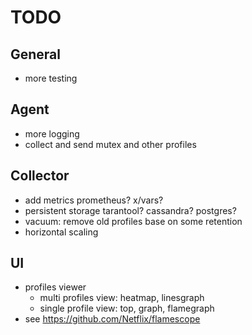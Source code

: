 # TODO

## General

- more testing

## Agent

- more logging
- collect and send mutex and other profiles

## Collector

- add metrics
  prometheus? x/vars?
- persistent storage
  tarantool? cassandra? postgres?
- vacuum: remove old profiles base on some retention
- horizontal scaling

## UI

- profiles viewer
  - multi profiles view: heatmap, linesgraph
  - single profile view: top, graph, flamegraph
- see https://github.com/Netflix/flamescope
